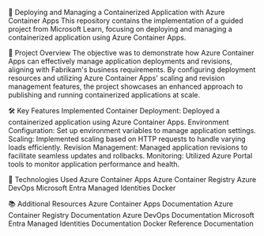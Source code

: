 🚀 Deploying and Managing a Containerized Application with Azure Container Apps
This repository contains the implementation of a guided project from Microsoft Learn, focusing on deploying and managing a containerized application using Azure Container Apps.

📌 Project Overview
The objective was to demonstrate how Azure Container Apps can effectively manage application deployments and revisions, aligning with Fabrikam's business requirements. By configuring deployment resources and utilizing Azure Container Apps' scaling and revision management features, the project showcases an enhanced approach to publishing and running containerized applications at scale.

🛠️ Key Features Implemented
Container Deployment: Deployed a containerized application using Azure Container Apps.
Environment Configuration: Set up environment variables to manage application settings.
Scaling: Implemented scaling based on HTTP requests to handle varying loads efficiently.
Revision Management: Managed application revisions to facilitate seamless updates and rollbacks.
Monitoring: Utilized Azure Portal tools to monitor application performance and health.

🧰 Technologies Used
Azure Container Apps
Azure Container Registry
Azure DevOps
Microsoft Entra Managed Identities
Docker

📚 Additional Resources
Azure Container Apps Documentation
Azure Container Registry Documentation
Azure DevOps Documentation
Microsoft Entra Managed Identities Documentation
Docker Reference Documentation
